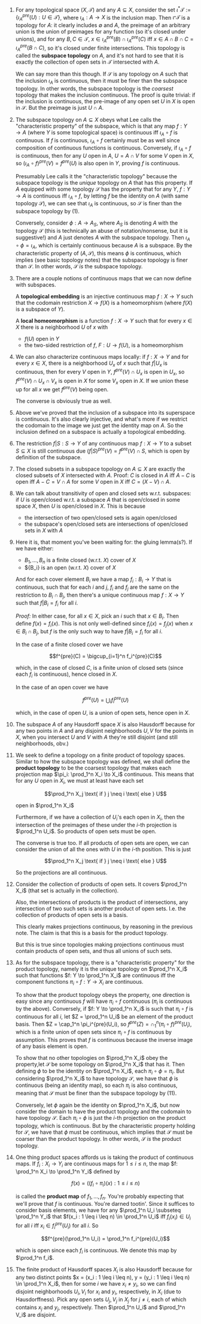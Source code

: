 1. For any topological space $(X, \mathcal{T})$ and any $A \subseteq X$, consider the set $\iota^{\ast} \mathcal{T} := \{\iota_A^{pre}(U) : U \in \mathcal{T} \}$, where $\iota_A: A \to X$ is the inclusion map. Then $\iota_^{\ast} \mathcal{T}$ is a topology for $A$: it clearly includes $\emptyset$ and $A$, the preimage of an arbitrary union is the union of preimages for any function (so it's closed under unions), and for any $B, C \in \mathcal{T}$, $x \in \iota_A^{pre}(B) \cap \iota_A^{pre}(C)$ iff $x \in A \cap B \cap C = \iota_A^{pre}(B \cap C)$, so it's closed under finite intersections. This topology is called the **subspace topology** on $A$, and it's not hard to see that it is exactly the collection of open sets in $\mathcal{T}$ intersected with $A$.

    We can say more than this though. If $\mathcal{S}$ is any topology on $A$ such that the inclusion $\iota_A$ is continuous, then it must be finer than the subspace topology. In other words, the subspace topology is the *coarsest* topology that makes the inclusion continuous. The proof is quite trivial: if the inclusion is continuous, the pre-image of any open set $U$ in $X$ is open in $\mathcal{S}$. But the preimage is just $U \cap A$.

2. The subspace topology on $A \subseteq X$ obeys what Lee calls the "characteristic property" of the subspace, which is that any map $f: Y \to A$ (where $Y$ is some topological space) is continuous iff $\iota_A \circ f$ is continuous. If $f$ is continuous, $\iota_A \circ f$ certainly must be as well since composition of continuous functions is continuous. Conversely, if $\iota_A \circ f$ is continuous, then for any $U$ open in $A$, $U = A \cap V$ for some $V$ open in $X$, so $(\iota_A \circ f)^{pre}(V) = f^{pre}(U)$ is also open in $Y$, proving $f$ is continuous.

    Presumably Lee calls it the "characteristic topology" because the subspace topology is the *unique* topology on $A$ that has this property. If $A$ equipped with some topology $\mathcal{S}$ has the property that for any $Y$, $f: Y \to A$ is continuous iff $\iota_A \circ f$, by letting $f$ be the identity on $A$ (with same topology $\mathcal{S}$), we can see that $\iota_A$ is continuous, so $\mathcal{S}$ is finer than the subspace topology by (1). 

    Conversely, consider $\phi: A \to A_S$, where $A_S$ is denoting $A$ with the topology $\mathcal{S}$ (this is technically an abuse of notation/nonsense, but it is suggestive!) and $A$ just denotes $A$ with the subspace topology. Then $\iota_A \circ \phi = \iota_A$, which is certainly continuous because $A$ is a subspace. By the characteristic property of $(A, \mathcal{S})$, this means $\phi$ is continuous, which implies (see basic topology notes) that the subspace topology is finer than $\mathcal{S}$. In other words, $\mathcal{S}$ *is* the subspace topology.

3. There are a couple notions of continuous maps that we can now define with subspaces. 

     A **topological embedding** is an injective continuous map $f: X \to Y$ such that the codomain restriction $X \to f(X)$ is a homeomorphism (where $f(X)$ is a subspace of $Y$).

     A **local homeomorphism** is a function $f: X \to Y$ such that for every $x \in X$ there is a neighborhood $U$ of $x$ with 

     - $f(U)$ open in $Y$
     - the two-sided restriction of $f$, $F: U \to f(U)$, is a homeomorphism

4. We can also characterize continuous maps locally: if $f: X \to Y$ and for every $x \in X$, there is a neighborhood $U_x$ of $x$ such that $f|U_x$ is continuous, then for every $V$ open in $Y$, $f^{pre}(V) \cap U_x$ is open in $U_x$, so $f^{pre}(V) \cap U_x \cap V_x$ is open in $X$ for some $V_x$ open in $X$. If we union these up for all $x$ we get $f^{pre}(V)$ being open.

    The converse is obviously true as well.


4. Above we've proved that the inclusion of a subspace into its superspace is continuous. It's also clearly injective, and what's more if we restrict the codomain to the image we just get the identity map on $A$. So the inclusion defined on a subspace is actually a topological embedding.

5. The restriction $f|S: S \to Y$ of any continuous map $f: X \to Y$ to a subset $S \subseteq X$ is still continuous due $(f|S)^{pre}(V) = f^{pre}(V) \cap S$, which is open by definition of the subspace.

6. The closed subsets in a subspace topology on $A \subseteq X$ are exactly the closed subsets of $X$ intersected with $A$. Proof: $C$ is closed in $A$ iff $A - C$ is open iff $A - C = V \cap A$ for some $V$ open in $X$ iff $C = (X - V) \cap A$.


7. We can talk about transitivity of open and closed sets w.r.t. subspaces: if $U$ is open/closed w.r.t. a subspace $A$ that is open/closed in some space $X$, then $U$ is open/closed in $X$. This is because

    - the intersection of two open/closed sets is again open/closed
    - the subspace's open/closed sets are intersections of open/closed sets in $X$ with $A$

8. Here it is, that moment you've been waiting for: the gluing lemma(s?). If we have either:

     - $B_1, \ldots, B_n$ is a finite closed (w.r.t. $X$) cover of $X$
     - $\{B_i\} is an open (w.r.t. $X$) cover of $X$

    And for each cover element $B_i$ we have a map $f_i: B_i \to Y$ that is continuous, such that for each $i$ and $j$, $f_i$ and $f_j$ are the same on the restriction to $B_i \cap B_j$, then there's a unique continuous map $f: X \to Y$ such that $f|B_i = f_i$ for all $i$.

    *Proof:* In either case, for all $x \in X$, pick an $i$ such that $x \in B_i$. Then define $f(x) = f_i(x)$. This is not only well-defined since $f_i(x) = f_j(x)$ when $x \in B_i \cap B_j$, but $f$ is the only such way to have $f|B_i = f_i$ for all $i$.

    In the case of a finite closed cover we have

    $$f^{pre}(C) = \bigcup_{i=1}^n f_i^{pre}(C)$$

    which, in the case of closed $C$, is a finite union of closed sets (since each $f_i$ is continuous), hence closed in $X$.

    In the case of an open cover we have

    $$f^{pre}(U) = \bigcup_i f_i^{pre}(U)$$

    which, in the case of open $U$, is a union of open sets, hence open in $X$.

9. The subspace $A$ of any Hausdorff space $X$ is also Hausdorff because for any two points in $A$ and any disjoint neighborhoods $U, V$ for the points in $X$, when you intersect $U$ and $V$ with $A$ they're still disjoint (and still neighborhoods, obv.)


10. We seek to define a topology on a finite product of topology spaces. Similar to how the subspace topology was defined, we shall define the **product topology** to be the coarsest topology that makes each projection map $\pi_i: \prod_1^n X_i \to X_i$ continuous. This means that for any $U$ open in $X_i$, we must at least have each set

    $$\prod_1^n X_j \text{ if } j \neq i \text{ else } U$$

    open in $\prod_1^n X_i$

    Furthermore, if we have a collection of $U_i$'s each open in $X_i$, then the intersection of the preimages of these under the $i$-th projection is $\prod_1^n U_i$. So products of open sets must be open.

    The converse is true too. If all products of open sets are open, we can consider the union of all the ones with $U$ in the $i$-th position. This is just

    $$\prod_1^n X_j \text{ if } j \neq i \text{ else } U$$

    So the projections are all continuous.

11. Consider the collection of products of open sets. It covers $\prod_1^n X_i$ (that set is actually in the collection).

    Also, the intersections of products is the product of intersections, any intersection of two such sets is another product of open sets. I.e. the collection of products of open sets is a basis.

    This clearly makes projections continuous, by reasoning in the previous note. The claim is that this is a basis for the product topology.

    But this is true since topologies making projections continuous must contain products of open sets, and thus all unions of such sets.

12. As for the subspace topology, there is a "characteristic property" for the product topology, namely it is the unique topology on $\prod_1^n X_i$ such that functions $f: Y \to \prod_1^n X_i$ are continuous iff the component functions $\pi_i \circ f: Y \to X_i$ are continuous.

    To show that the product topology obeys the property, one direction is easy since any continuous $f$ will have $\pi_i \circ f$ continuous ($\pi_i$ is continuous by the above). Conversely, if $f: Y \to \prod_1^n X_i$ is such that $\pi_i \circ f$ is continuous for all $i$, let $Z = \prod_1^n U_i$ be an element of the product basis. Then $Z = \cap_1^n \pi_i^{pre}(U_i), so $f^{pre}(Z) = \cap_1^n (\pi_i \circ f)^{pre}(U_i)$, which is a finite union of open sets since $\pi_i \circ f$ is continuous by assumption. This proves that $f$ is continuous because the inverse image of any basis element is open.

    To show that no other topologies on $\prod_1^n X_i$ obey the property,let $\mathcal{S}$ be some topology on $\prod_1^n X_i$ that has it. Then defining $\phi$ to be the identity on $\prod_1^n X_i$, each $\pi_i \circ \phi = \pi_i$. But considering $\prod_1^n X_i$ to have topology $\mathcal{S}$, we have that $\phi$ is continuous (being an identity map), so each $\pi_i$ is also continuous, meaning that $\mathcal{S}$ must be finer than the subspace topology by (11).

    Conversely, let $\phi$ again be the identity on $\prod_1^n X_i$, but now consider the domain to have the product topology and the codomain to have topology $\mathcal{S}$. Each $\pi_i \circ \phi$ is just the $i$-th projection on the product topology, which is continuous. But by the characteristic property holding for $\mathcal{S}$, we have that $\phi$ must be continuous, which implies that $\mathcal{S}$ must be coarser than the product topology. In other words, $\mathcal{S}$ *is* the product topology.

13. One thing product spaces affords us is taking the product of continuous maps. If $f_i: X_i \to Y_i$ are continuous maps for $1 \leq i \leq n$, the map $f: \prod_1^n X_i \to \prod_1^n Y_i$ defined by

    $$f(x) = ((f_i \circ \pi_i)(x) : 1 \leq i \leq n)$$

    is called the **product map** of $f_1, \ldots, f_n$. You're probably expecting that we'll prove that $f$ is continuous. You're darned tootin'. Since it suffices to consider basis elements, we have for any $\prod_1^n U_i \subseteq \prod_1^n Y_i$ that $f(x_i : 1 \leq i \leq n) \in \prod_1^n U_i$ iff $f_i(x_i) \in U_i$ for all $i$ iff $x_i \in f_i^{pre}(U_i)$ for all $i$. So 

    $$f^{pre}(\prod_1^n U_i) = \prod_1^n f_i^{pre}(U_i)$$

    which is open since each $f_i$ is continuous. We denote this map by $\prod_1^n f_i$.

9. The finite product of Hausdorff spaces $X_i$ is also Hausdorff because for any two distinct points $x = (x_i : 1 \leq i \leq n), y = (y_i : 1 \leq i \leq n) \in \prod_1^n X_i$, then for some $i$ we have $x_i \neq y_i$, so we can find disjoint neighborhoods $U_i, V_i$ for $x_i$ and $y_i$, respectively, in $X_i$ (due to Hausdorffness). Pick any open sets $U_j, V_j$ in $X_j$ for $j \neq i$, each of which contains $x_j$ and $y_j$, respectively. Then $\prod_1^n U_i$ and $\prod_1^n V_i$ are disjoint.
